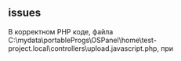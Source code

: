 ## issues

В корректном PHP коде, файла C:\mydata\portableProgs\OSPanel\home\test-project.local\controllers\upload.javascript.php, при 